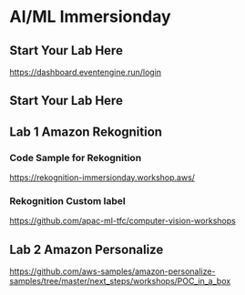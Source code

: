 # AI/ML Immersionday

## Start Your Lab Here
https://dashboard.eventengine.run/login

## Start Your Lab Here

## Lab 1 Amazon Rekognition 

### Code Sample for Rekognition
https://rekognition-immersionday.workshop.aws/

### Rekognition Custom label
https://github.com/apac-ml-tfc/computer-vision-workshops

## Lab 2 Amazon Personalize 
https://github.com/aws-samples/amazon-personalize-samples/tree/master/next_steps/workshops/POC_in_a_box
